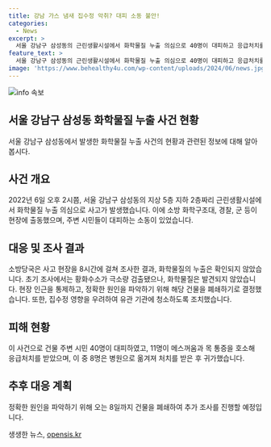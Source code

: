 ```yaml
---
title: 강남 가스 냄새 집수정 악취? 대피 소동 불안!
categories:
  - News
excerpt: >
  서울 강남구 삼성동의 근린생활시설에서 화학물질 누출 의심으로 40명이 대피하고 응급처치를 받았다. 소방당국은 황화수소를 검출했지만 화학물질은 발견되지 않아 집수정에서 올라온 악취가 원인일 가능성을 조사 중이며, 건물은 폐쇄됐다. (150자)
feature_text: >
  서울 강남구 삼성동의 근린생활시설에서 화학물질 누출 의심으로 40명이 대피하고 응급처치를 받았다. 소방당국은 황화수소를 검출했지만 화학물질은 발견되지 않아 집수정에서 올라온 악취가 원인일 가능성을 조사 중이며, 건물은 폐쇄됐다. (150자)
image: 'https://www.behealthy4u.com/wp-content/uploads/2024/06/news.jpg'
---
```


<p><img src="https://www.behealthy4u.com/wp-content/uploads/2024/06/news.jpg" alt="info 속보" /></p>

<h2 data-ke-size="size26">서울 강남구 삼성동 화학물질 누출 사건 현황</h2>

<p data-ke-size="size16">서울 강남구 삼성동에서 발생한 화학물질 누출 사건의 현황과 관련된 정보에 대해 알아봅시다.</p>

<h2 data-ke-size="size24">사건 개요</h2>

<p data-ke-size="size16">2022년 6일 오후 2시쯤, 서울 강남구 삼성동의 지상 5층 지하 2층짜리 근린생활시설에서 화학물질 누출 의심으로 사고가 발생했습니다. 이에 소방 화학구조대, 경찰, 군 등이 현장에 출동했으며, 주변 시민들이 대피하는 소동이 있었습니다.</p>

<h2 data-ke-size="size24">대응 및 조사 결과</h2>

<p data-ke-size="size16">소방당국은 사고 현장을 8시간에 걸쳐 조사한 결과, 화학물질의 누출은 확인되지 않았습니다. 초기 조사에서는 황화수소가 극소량 검출됐으나, 화학물질은 발견되지 않았습니다. 현장 인근을 통제하고, 정확한 원인을 파악하기 위해 해당 건물을 폐쇄하기로 결정했습니다. 또한, 집수정 영향을 우려하여 유관 기관에 청소하도록 조치했습니다.</p>

<h2 data-ke-size="size24">피해 현황</h2>

<p data-ke-size="size16">이 사건으로 건물 주변 시민 40명이 대피하였고, 11명이 메스꺼움과 목 통증을 호소해 응급처치를 받았으며, 이 중 8명은 병원으로 옮겨져 처치를 받은 후 귀가했습니다.</p>

<h2 data-ke-size="size24">추후 대응 계획</h2>

<p data-ke-size="size16">정확한 원인을 파악하기 위해 오는 8일까지 건물을 폐쇄하여 추가 조사를 진행할 예정입니다.</p>
생생한 뉴스, <a href="https://opensis.kr" rel="dofollow">opensis.kr</a>


